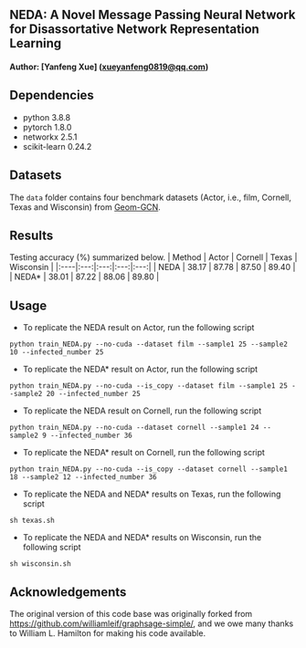 ## NEDA: A Novel Message Passing Neural Network for Disassortative Network Representation Learning
#### Author: [Yanfeng Xue] (xueyanfeng0819@qq.com)

## Dependencies
- python 3.8.8
- pytorch 1.8.0
- networkx 2.5.1
- scikit-learn 0.24.2

## Datasets
The `data` folder contains four benchmark datasets (Actor, i.e., film, Cornell, Texas and Wisconsin) from [Geom-GCN](https://github.com/graphdml-uiuc-jlu/geom-gcn).

## Results
Testing accuracy (\%) summarized below.
| Method | Actor |  Cornell | Texas | Wisconsin |
|:----|:---:|:---:|:---:|:---:|
| NEDA  | 38.17 |  87.78 | 87.50 | 89.40 |
| NEDA* | 38.01 |  87.22 | 88.06 | 89.80 |

## Usage
- To replicate the NEDA result on Actor, run the following script
```
python train_NEDA.py --no-cuda --dataset film --sample1 25 --sample2 10 --infected_number 25
```
- To replicate the NEDA* result on Actor, run the following script
```
python train_NEDA.py --no-cuda --is_copy --dataset film --sample1 25 --sample2 20 --infected_number 25
```
- To replicate the NEDA result on Cornell, run the following script
```
python train_NEDA.py --no-cuda --dataset cornell --sample1 24 --sample2 9 --infected_number 36
```
- To replicate the NEDA* result on Cornell, run the following script
```
python train_NEDA.py --no-cuda --is_copy --dataset cornell --sample1 18 --sample2 12 --infected_number 36
```
- To replicate the NEDA and NEDA* results on Texas, run the following script
```
sh texas.sh
```
- To replicate the NEDA and NEDA* results on Wisconsin, run the following script
```
sh wisconsin.sh
```

## Acknowledgements
The original version of this code base was originally forked from https://github.com/williamleif/graphsage-simple/, and we owe many thanks to William L. Hamilton for making his code available.
